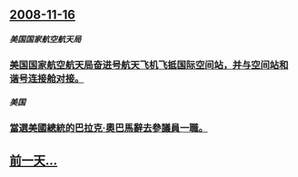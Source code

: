 ## [2008-11-16](/zh/news/2008/11/16/index.md)

##### 美国国家航空航天局
### [美国国家航空航天局奋进号航天飞机飞抵国际空间站，并与空间站和谐号连接舱对接。](/zh/news/2008/11/16/美国国家航空航天局奋进号航天飞机飞抵国际空间站-并与空间站和谐号连接舱对接.md)
##### 美国
### [當選美國總統的巴拉克·奧巴馬辭去參議員一職。](/zh/news/2008/11/16/當選美國總統的巴拉克-奧巴馬辭去參議員一職.md)
## [前一天...](/zh/news/2008/11/15/index.md)

